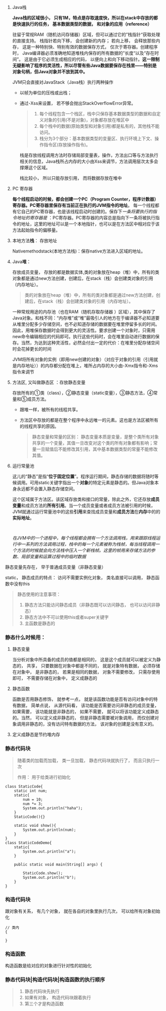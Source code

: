 1. Java栈

   **Java栈的区域很小， 只有1M，特点是存取速度快，所以在stack中存放的都是快速执行的任务， 基本数据类型的数据， 和对象的应用（reference）**

   驻留于常规RAM（随机访问存储器）区域，但可以通过它的”栈指针“获取处理的直接支持。 栈指针若向下移， 会创建新的内存； 若向上移， 会释放那些内存， 这是一种特别快、特别有效的数据保存方式， 仅次于寄存器。创建程序时， Java编译器必须准确地知道堆栈内保存的所有数据的”长度“以及“存在时间”。 这是由于它必须生成相应的代码， 以便向上和向下移动指针。**这一限制无疑影响了程序的灵活性，所以尽管有些Java数据要保存在栈里——特别是对象句柄，但Java对象并不放到其中。**

   JVM只会直接对JavaStack（Java栈）执行两种操作

   * 以帧为单位的压栈或出栈；

   * 通过-Xss来设置， 若不够会抛出StackOverflowError异常。

     > 1. 每个线程包含一个栈区，栈中只保存基本数据类型的数据和自定义对象的引用(不是对象)，对象都存放在堆区中
     > 2. 每个栈中的数据(原始类型和对象引用)都是私有的，其他栈不能访问。
     > 3. 栈分为3个部分：基本数据类型的变量区、执行环境上下文、操作指令区(存放操作指令)。

     栈是存放线程调用方法时存储局部变量表，操作，方法出口等与方法执行相关的信息，Java栈所占内存的大小由Xss来调节，方法调用层次太多会撑爆这个区域。

     栈比较小， 所以只能存放引用， 而将数据存放在堆中

2. PC 寄存器

   **每个线程启动的时候，都会创建一个PC（Program Counter，程序计数器）寄存器。**PC寄存器里保存有当前正在执行的**JVM指令的地址**。 每一个线程都有它自己的PC寄存器，也是该线程启动时创建的。保存下*一条将要执行的指令地址的寄存器是* ：PC寄存器。PC寄存器的内容总是指向下一条将被执行指令的地址，这里的地址可以是一个本地指针，也可以是在方法区中相对应于该方法起始指令的偏移量。

3. 本地方法**栈**： 存放地址

   Nativemethodstack(本地方法栈)：保存native方法进入区域的地址。

4. Java**堆**： 

   存放成员变量， 存放的都是数据实体,类的对象放在heap（堆）中，所有的类对象都是通过new方法创建，创建后，在stack（栈）会创建类对象的引用（内存地址）。

   > 类的对象放在heap（堆）中，所有的类对象都是通过new方法创建，创建后，在stack（栈）会创建类对象的引用（内存地址）。

   一种常规用途的内存池（也在RAM（随机存取存储器 ）区域），其中保存了Java对象。和栈不同：“内存堆”或“堆”最吸引人的地方在于编译器不必知道要从堆里分配多少存储空间，也不必知道存储的数据要在堆里停留多长的时间。因此，用堆保存数据时会得到更大的灵活性。要求创建一个对象时，只需用new命令编辑相应的代码即可。执行这些代码时，会在堆里自动进行数据的保存。当然，为达到这种灵活性，必然会付出一定的代价：在堆里分配存储空间时会花掉更长的时间

   JVM将所有对象的实例（即用new创建的对象）（对应于对象的引用（引用就是内存地址））的内存都分配在堆上，堆所占内存的大小由-Xmx指令和-Xms指令来调节

5. 方法区, 又叫做静态区 ：存放静态变量

   存放所有的①类（class），②静态变量（static变量），③静态方法，④常量和⑤成员方法。

   * 跟堆一样，被所有的线程共享。

   * 方法区中存放的都是在整个程序中永远唯一的元素。这也是方法区被所有的线程共享的原因。

     > 静态变量和常量的区别： 静态变量本质是变量，是整个类所有对象共享的一个变量，其值一旦改变对这个类的所有对象都有影响；常量一旦赋值后不能修改其引用，其中基本数据类型的常量不能修改其值。

6. 运行常量池

   这儿的“静态”是指“**位于固定位置**”。程序运行期间，静态存储的数据将随时等候调用。可用static关键字指出一个**对象**的特定元素是静态的。但Java对象本身永远都不会置入静态存储空间。

   这个区域属于方法区。该区域存放类和接口的常量，除此之外，它还存放**成员变量**和成员方法的**所有引用**。当一个成员变量或者成员方法被引用的时候，JVM就通过运行常量池中的这些**引用**来查找成员变量和**成员方法**在**内存**中的的**实际地址**。

   ​

   *在JVM中的一个进程中，每个线程都会拥有一个方法调用栈，用来跟踪线程运行中一系列的方法调用过程，栈中的每一个元素被称为栈帧，每当线程调用一个方法的时候就会向方法栈中压入一个新栈帧。这里的帧用来存储方法的参数、局部变量和运算过程中的临时数据*



静态变量先存在， 早于普通成员变量（非静态变量）

static， 静态成员的特点： 访问不需要实例化对象， 类名直接可以调用， 静态函数中没有this

>  静态使用的注意事项：
>
> 1. 静态方法只能访问静态成员（非静态既可以访问静态， 也可以访问非静态）
> 2. 静态方法中不可以使用this或者super关键字
> 3. 主函数是静态的

### 静态什么时候用：

1. 静态变量

   当分析对象中所具备的成员的值都是相同的， 这是这个成员就可以被定义为静态的， 共享， 只要数据在对象中都是不同的， 就是对象特有数据， 必须存储在对象中， 是非静态的， 若果是相同的数据， 对象不需要修改， 只需存使用即可， 不需要存储在对象中， 定义成静态的

2. 静态函数

   函数是否用静态修饰， 就参考一点， 就是该函数功能是否有访问对象中的特有数据， 简单点说， 从源代码看， 该功能是否需要访问非静态的成员变量， 如果需要， 该功能就是非静态的， 如果不需要， 就可以将该功能定义成静态的。当然， 可以定义成非静态的， 但是非静态需要被对象调用， 而仅创建对象调用非静态的，没有访问特有数据的方法， 该对象的创建是没有意义的。

3. 定义成静态是节约堆内存

### 静态代码块

>  随着类的加载而加载， 类一旦加载， 静态代码块就执行了， 而且只执行一次
>
> 作用： 用于给类进行初始化	

```
class StaticCode{
    static int num;
    static{
        num = 10;
        num *= 3;
        System.out.println("haha");
    }
    StaticCode(){}

    static void show(){
        System.out.println(num);
    }
}
class StaticCodeDemo{
    static{
        System.out.println("a");
    }

    public static void main(String[] args) {

        StaticCode.show();
        System.out.println("b");
    }
}
```

### 构造代码块

跟对象有关系， 有几个对象， 就在各自的对象里执行几次， 可以给所有对象初始化

```
// 类内
{
  
}
```

### 构造函数

构造函数是给对应的对象进行针对性的初始化

### 静态代码块|构造代码块|构造函数的执行顺序

> 1.  静态代码块先执行
> 2. 如果有对象， 构造代码块跟着执行
> 3. 第三个才是构造函数


